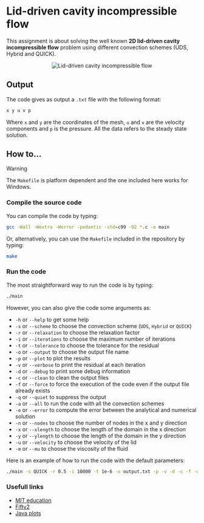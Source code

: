 # Lid-driven cavity incompressible flow

This assignment is about solving the well known **2D lid-driven cavity incompressible flow** problem using different convection schemes (UDS, Hybrid and QUICK).

<div align=center>

![Lid-driven cavity incompressible flow](https://www.fifty2.eu/wp-content/uploads/2021/08/thumbnailupdate.png)

</div>

## Output

The code gives as output a `.txt` file with the following format:

```bash
x y u v p
```

Where `x` and `y` are the coordinates of the mesh, `u` and `v` are the velocity components and `p` is the pressure.
All the data refers to the steady state solution.


## How to...

> [!WARNING]
> The `Makefile` is platform dependent and the one included here works for Windows.

### Compile the source code

You can compile the code by typing:

```bash
gcc -Wall -Wextra -Werror -pedantic -std=c99 -O2 *.c -o main
```

Or, alternatively, you can use the `Makefile` included in the repository by typing:

```bash
make
```

### Run the code

The most straightforward way to run the code is by typing:

```bash
./main
```

However, you can also give the code some arguments as:

- `-h` or `--help` to get some help
- `-s` or `--scheme` to choose the convection scheme (`UDS`, `Hybrid` or `QUICK`)
- `-r` or `--relaxation` to choose the relaxation factor
- `-i` or `--iterations` to choose the maximum number of iterations
- `-t` or `--tolerance` to choose the tolerance for the residual
- `-o` or `--output` to choose the output file name
- `-p` or `--plot` to plot the results
- `-v` or `--verbose` to print the residual at each iteration
- `-d` or `--debug` to print some debug information
- `-c` or `--clean` to clean the output files
- `-f` or `--force` to force the execution of the code even if the output file already exists
- `-q` or `--quiet` to suppress the output
- `-a` or `--all` to run the code with all the convection schemes
- `-e` or `--error` to compute the error between the analytical and numerical solution
- `-n` or `--nodes` to choose the number of nodes in the x and y direction
- `-x` or `--xlength` to choose the length of the domain in the x direction
- `-y` or `--ylength` to choose the length of the domain in the y direction
- `-u` or `--velocity` to choose the velocity of the lid
- `-m` or `--mu` to choose the viscosity of the fluid
<!-- - `-b` or `--beta` to choose the under-relaxation factor -->
<!-- - `-l` or `--lambda` to choose the relaxation factor for the pressure -->

Here is an example of how to run the code with the default parameters:

```bash
./main -s QUICK -r 0.5 -i 10000 -t 1e-6 -o output.txt -p -v -d -c -f -q -a -e -n 100 -x 1 -y 1 -u 1 -m 0.01
```

### Usefull links

- [MIT education](https://web.mit.edu/calculix_v2.7/CalculiX/ccx_2.7/doc/ccx/node14.html)
- [Fifty2](https://www.fifty2.eu/innovation/lid-driven-cavity-2d-in-preonlab/)
- [Java plots](https://stackoverflow.com/questions/1740830/java-3d-plot-library)